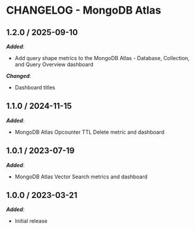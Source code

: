 # CHANGELOG - MongoDB Atlas

## 1.2.0 / 2025-09-10

***Added***:

* Add query shape metrics to the MongoDB Atlas - Database, Collection, and Query Overview dashboard

***Changed***:

* Dashboard titles

## 1.1.0 / 2024-11-15

***Added***:

* MongoDB Atlas Opcounter TTL Delete metric and dashboard

## 1.0.1 / 2023-07-19

***Added***:

* MongoDB Atlas Vector Search metrics and dashboard

## 1.0.0 / 2023-03-21

***Added***:

* Initial release
